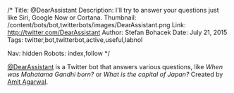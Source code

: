 /*
Title: @DearAssistant
Description: I'll try to answer your questions just like Siri, Google Now or Cortana.
Thumbnail: /content/bots/bot,twitterbots/images/DearAssistant.png
Link: http://twitter.com/DearAssistant
Author: Stefan Bohacek
Date: July 21, 2015
Tags: twitter,bot,twitterbot,active,useful,labnol

Nav: hidden
Robots: index,follow
*/

[@DearAssistant](https://twitter.com/DearAssistant) is a Twitter bot that answers various questions, like *When was Mahatama Gandhi born?* or *What is the capital of Japan?* Created by [Amit Agarwal](https://twitter.com/labnol).